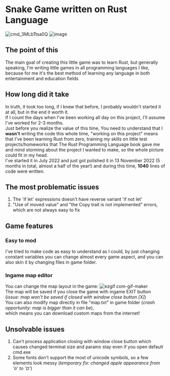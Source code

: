 # Snake Game written on Rust Language
![cmd_3MLbTtsa0Q](https://user-images.githubusercontent.com/19390500/201515287-c783cc08-304a-444b-a635-ebb35fdc077d.gif) ![image](https://user-images.githubusercontent.com/19390500/201515390-9f68dc6e-6e29-452c-9ee3-cc0527e5f486.png)

## The point of this
The main goal of creating this little game was to learn Rust, but generally speaking, 
I'm writing little games in all programming languages I like, 
because for me it's the best method of learning any language in both entertainment and education fields

## How long did it take
In truth, it took too long, if I knew that before, I probably wouldn't started it at all, but in the end it worth it.  
If I count the days when I've been working all day on this project, I'll assume I've worked for 2-3 months.  
Just before you realize the value of this time, You need to understand that I **wasn't** writing the code this whole time, 
"working on this project" means that I've been learning Rust from zero,
training my skills on little test projects/homeworks that The Rust Programming Language book gave me and mind storming about the project I wanted to make,
so the whole picture could fit in my head.  
I've started it in July 2022 and just got polished it in 13 November 2022 (5 months in total, almost a half of the year!) and during this time,
**1040** lines of code were written.

## The most problematic issues
1. The 'if let' expressions doesn't have reverse variant 'if not let'
2. "Use of moved value" and "the Copy trait is not implemented" errors, which are not always easy to fix

## Game features
### Easy to mod
I've tried to make code as easy to understand as I could, by just changing constant variables you can change almost every game aspect, and you can also skin it by changing files in game folder.
### Ingame map editor
You can change the map layout in the game:
![ezgif com-gif-maker](https://user-images.githubusercontent.com/19390500/201518167-073657bf-bb1d-4c75-a2b0-12248426e513.gif)  
The map will be saved if you close the game with ingame EXIT button (_issue: map won't be saved if closed with window close button [X]_)  
You can also modify map directly in file "map.txt" in game folder (_crash opportunity: map is bigger than it can be_),  
which means you can download custom maps from the internet!

## Unsolvable issues
1. Can't process application closing with window close button which causes changed terminal size and params stay even if you open default cmd.exe
2. Some fonts don't support the most of unicode symbols, so a few elements look messy (_temporary fix: changed apple appearance from 'ó' to '¤'_)
